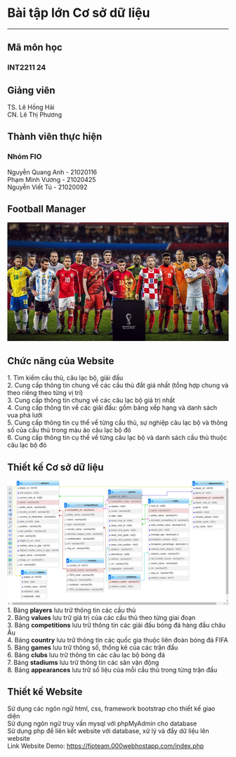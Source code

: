 # Bài tập lớn Cơ sở dữ liệu
<hr>
<h2>
Mã môn học
</h2>
<h3>INT2211 24</h3>
<h2>
Giảng viên
</h2>
TS. Lê Hồng Hải <br>
CN. Lê Thị Phương
<h2>
Thành viên thực hiện
<h3>
Nhóm FIO
</h3>
</h2>
Nguyễn Quang Anh - 21020116
<br>
Phạm Minh Vương - 21020425
<br>
Nguyễn Viết Tú - 21020092
<h2>
Football Manager
</h2>
<img src="images/wc2022.jpg">
<h2>
Chức năng của Website
</h2>
1. Tìm kiếm cầu thủ, câu lạc bộ, giải đấu <br>
2. Cung cấp thông tin chung về các cầu thủ đắt giá nhất (tổng hợp chung và theo riêng theo từng vị trí) <br>
3. Cung cấp thông tin chung về các câu lạc bộ giá trị nhất <br>
4. Cung cấp thông tin về các giải đấu: gồm bảng xếp hạng và danh sách vua phá lưới <br>
5. Cung cấp thông tin cụ thể về từng cầu thủ, sự nghiệp câu lạc bộ và thông số của cầu thủ trong màu áo câu lạc bộ đó <br>
6. Cung cấp thông tin cụ thể về từng câu lạc bộ và danh sách cầu thủ thuộc câu lạc bộ đó <br>
<h2>
Thiết kế Cơ sở dữ liệu
</h2>
<img src="images/databaseDesign.jpg">
1. Bảng <b>players</b> lưu trữ thông tin các cầu thủ <br>
2. Bảng <b>values</b> lưu trữ giá trị của các cầu thủ theo từng giai đoạn <br>
3. Bảng <b>competitions</b> lưu trữ thông tin các giải đấu bóng đá hàng đầu châu Âu <br>
4. Bảng <b>country</b> lưu trữ thông tin các quốc gia thuộc liên đoàn bóng đá FIFA <br>
5. Bảng <b>games</b> lưu trữ thông số, thống kê của các trận đấu <br>
6. Bảng <b>clubs</b> lưu trữ thông tin các câu lạc bộ bóng đá <br>
7. Bảng <b>stadiums</b> lưu trữ thông tin các sân vận động <br>
8. Bảng <b>appearances</b> lưu trữ số liệu của mỗi cầu thủ trong từng trận đấu
<h2>
Thiết kế Website
</h2>
Sử dụng các ngôn ngữ html, css, framework bootstrap cho thiết kế giao diện<br>
Sử dụng ngôn ngữ truy vấn mysql với phpMyAdmin cho database<br>
Sử dụng php để liên kết website với database, xử lý và đẩy dữ liệu lên website<br>
Link Website Demo: <a href="https://fioteam.000webhostapp.com/index.php">https://fioteam.000webhostapp.com/index.php</a>
